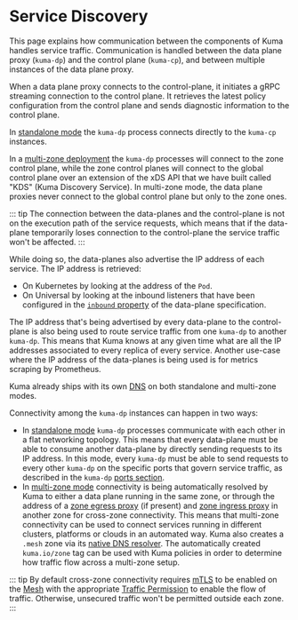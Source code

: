 # Service Discovery

This page explains how communication between the components of Kuma handles service traffic. Communication is handled between the data plane proxy (`kuma-dp`) and the control plane (`kuma-cp`), and between multiple instances of the data plane proxy.

When a data plane proxy connects to the control-plane, it initiates a gRPC streaming connection to the control plane. It retrieves the latest policy configuration from the control plane and sends diagnostic information to the control plane.

In [standalone mode](../deployments/stand-alone.md) the `kuma-dp` process connects directly to the `kuma-cp` instances.

In a [multi-zone deployment](../deployments/multi-zone.md) the `kuma-dp` processes will connect to the zone control plane, while the zone control planes will connect to the global control plane over an extension of the xDS API that we have built called "KDS" (Kuma Discovery Service). In multi-zone mode, the data plane proxies never connect to the global control plane but only to the zone ones.

::: tip
The connection between the data-planes and the control-plane is not on the execution path of the service requests, which means that if the data-plane temporarily loses connection to the control-plane the service traffic won't be affected.
:::

While doing so, the data-planes also advertise the IP address of each service. The IP address is retrieved:

* On Kubernetes by looking at the address of the `Pod`.
* On Universal by looking at the inbound listeners that have been configured in the [`inbound` property](../reference/dpp-specification.md) of the data-plane specification.

The IP address that's being advertised by every data-plane to the control-plane is also being used to route service traffic from one `kuma-dp` to another `kuma-dp`. This means that Kuma knows at any given time what are all the IP addresses associated to every replica of every service. Another use-case where the IP address of the data-planes is being used is for metrics scraping by Prometheus.

Kuma already ships with its own [DNS](../networking/dns.md) on both standalone and multi-zone modes. 

Connectivity among the `kuma-dp` instances can happen in two ways:

* In [standalone mode](../deployments/stand-alone.md) `kuma-dp` processes communicate with each other in a flat networking topology. This means that every data-plane must be able to consume another data-plane by directly sending requests to its IP address. In this mode, every `kuma-dp` must be able to send requests to every other `kuma-dp` on the specific ports that govern service traffic, as described in the `kuma-dp` [ports section](networking.md#kuma-dp-ports).
* In [multi-zone mode](../deployments/multi-zone.md) connectivity is being automatically resolved by Kuma to either a data plane running in the same zone, or through the address of a [zone egress proxy](../explore/zoneegress.md) (if present) and [zone ingress proxy](../explore/zone-ingress.md) in another zone for cross-zone connectivity. This means that multi-zone connectivity can be used to connect services running in different clusters, platforms or clouds in an automated way. Kuma also creates a `.mesh` zone via its [native DNS resolver](../networking/dns/). The automatically created `kuma.io/zone` tag can be used with Kuma policies in order to determine how traffic flow across a multi-zone setup.

::: tip
By default cross-zone connectivity requires [mTLS](../policies/mutual-tls.md) to be enabled on the [Mesh](../policies/mesh.md) with the appropriate [Traffic Permission](../policies/traffic-permissions.md) to enable the flow of traffic. Otherwise, unsecured traffic won't be permitted outside each zone.
:::
